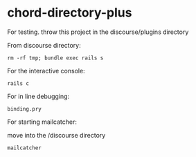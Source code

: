 # chord-directory-plus

For testing. throw this project in the discourse/plugins directory

From discourse directory:

`rm -rf tmp; bundle exec rails s`

For the interactive console:

`rails c`

For in line debugging:

`binding.pry`

For starting mailcatcher:

move into the /discourse directory

`mailcatcher`

